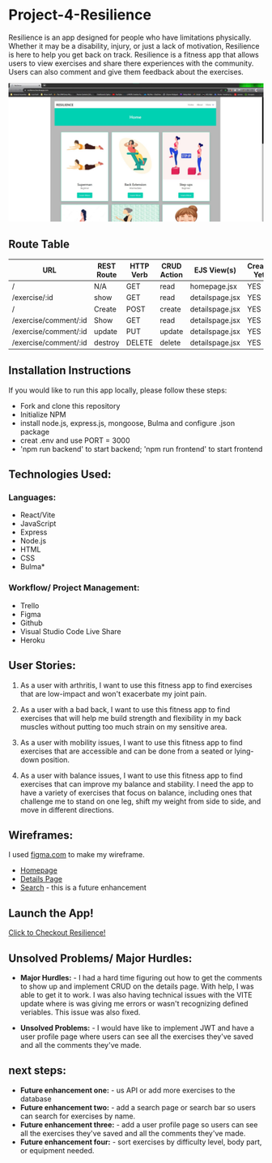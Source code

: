 
# Project-4-Resilience
Resilience is an app designed for people who have limitations physically.  Whether it may be a disability, injury, or just a lack of motivation, Resilience is here to help you get back on track.  Resilience is a fitness app that allows users to view exercises and share there experiences with the community.  Users can also comment and give them feedback about the exercises. 

![front page](frontend/src/assets/homepage.jpg)


## Route Table


|       **URL**           | **REST Route** | **HTTP Verb** | **CRUD Action** |   **EJS View(s)**         | **Created Yet?**  |
| ---------------         | -------------- | ------------- | --------------- | ------------------------  | ----------------- |
| /                       | N/A            | GET           | read            | homepage.jsx              | YES               |
| /exercise/:id           | show           | GET           | read            | detailspage.jsx           | YES               |
| /                       | Create         | POST          | create          | detailspage.jsx           | YES               |
| /exercise/comment/:id   | Show           | GET           | read            | detailspage.jsx           | YES               |
| /exercise/comment/:id   | update         | PUT           | update          | detailspage.jsx           | YES               |
| /exercise/comment/:id   | destroy	       | DELETE	       | delete		       | detailspage.jsx           | YES               |


## Installation Instructions
If you would like to run this app locally, please follow these steps:
- Fork and clone this repository
- Initialize NPM
- install node.js, express.js, mongoose, Bulma and configure .json package
- creat .env and use PORT = 3000
- 'npm run backend' to start backend; 'npm run frontend' to start frontend


## Technologies Used:
### Languages: 
- React/Vite
- JavaScript
- Express
- Node.js
- HTML
- CSS
- Bulma*


### Workflow/ Project Management:
- Trello
- Figma
- Github
- Visual Studio Code Live Share
- Heroku


## User Stories:
1. As a user with arthritis, I want to use this fitness app to find exercises that are low-impact and won't exacerbate my joint pain.

2. As a user with a bad back, I want to use this fitness app to find exercises that will help me build strength and flexibility in my back muscles without putting too much strain on my sensitive  area.

3. As a user with mobility issues, I want to use this fitness app to find exercises that are accessible and can be done from a seated or lying-down position.

4. As a user with balance issues, I want to use this fitness app to find exercises that can improve my balance and stability. I need the app to have a variety of exercises that focus on balance, including ones that challenge me to stand on one leg, shift my weight from side to side, and move in different directions. 


## Wireframes:
I used [figma.com](https://www.figma.com/file/7wBGaHA0XFB88nwxCfr6TY/project-4?node-id=0%3A1&t=PPAq1DrSF3dJu7bN-1) to make my wireframe.

- [Homepage](frontend/src/assets/wireframe/wireframe-home.jpg)
- [Details Page](frontend/src/assets/wireframe/wireframe-details.jpg)
- [Search](frontend/src/assets/wireframe/wireframe-search.jpg) - this is a future enhancement 


## Launch the App!
[Click to Checkout Resilience!](https://resilience.herokuapp.com)


## Unsolved Problems/ Major Hurdles:
- **Major Hurdles:** - I had a hard time figuring out how to get the comments to show up and implement CRUD on the details page.  With help, I was able to get it to work.  I was also having technical issues with the VITE update where is was giving me errors or wasn't recognizing defined veriables.  This issue was also fixed.

- **Unsolved Problems:** - I would have like to implement JWT and have a user profile page where users can see all the exercises they've saved and all the comments they've made.


## next steps:
- **Future enhancement one:** - us API or add more exercises to the database
- **Future enhancement two:** - add a search page or search bar so users can search for exercises by name.
- **Future enhancement three:** - add a user profile page so users can see all the exercises they've saved and all the comments they've made.
- **Future enhancement four:** - sort exercises by difficulty level, body part, or equipment needed.




